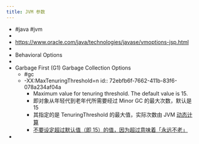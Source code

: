 ```yaml
---
title: JVM 参数
---
```

- #java #jvm
-
- https://www.oracle.com/java/technologies/javase/vmoptions-jsp.html
-
- Behavioral Options
-
- Garbage First (G1) Garbage Collection Options
	 - #gc
	 - -XX:MaxTenuringThreshold=n
id:: 72ebfb6f-7662-411b-83f6-078a234af04a
		 - Maximum value for tenuring threshold. The default value is 15.
		 - 即对象从年轻代到老年代所需要经过 Minor GC 的最大次数，默认是 15
		 - 其指定的是 TenuringThreshold 的最大值，实际次数由 JVM [动态计算](https://github.com/openjdk/jdk7/blob/master/hotspot/src/share/vm/gc_implementation/shared/ageTable.cpp#L81)
		 - [不要设定超过默认值（即 15）的值，因为超过意味着「永远不老」](https://support.oracle.com/knowledge/Middleware/1283267_1.html)
-